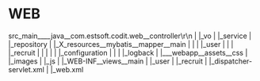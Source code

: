 # WEB

src_main____java__com.estsoft.codit.web__controller\r\n
        |                              |_vo
        |                              |_service
        |                              |_repository
        |
        |_X_resources__mybatis__mapper__main
        |            |        |       |_user
        |            |        |       |_recruit
        |            |        |
        |            |        |_configuration
        |            |
        |            |_logback
        |
        |___webapp__assets__css
                  |       |_images
                  |       |_js
                  |
                  |_WEB-INF__views__main
                           |      |_user
                           |      |_recruit
                           |
                           |_dispatcher-servlet.xml
                           |
                           |_web.xml
